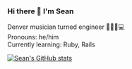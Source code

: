 ### Hi there 👋 I'm Sean

Denver musician turned engineer 🎹🎸🎷💻  
Pronouns: he/him   
Currently learning: Ruby, Rails  

[![Sean's GitHub stats](https://github-readme-stats.vercel.app/api?username=smculliton)](https://github.com/anuraghazra/github-readme-stats)
